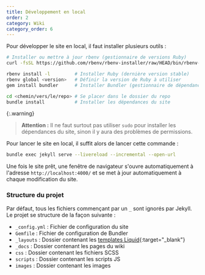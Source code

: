 ```yaml
---
title: Développement en local
order: 2
category: Wiki
category_order: 6
---
```


Pour développer le site en local, il faut installer plusieurs outils :
```bash
# Installer ou mettre à jour rbenv (gestionnaire de versions Ruby)
curl -fsSL https://github.com/rbenv/rbenv-installer/raw/HEAD/bin/rbenv-installer | bash

rbenv install -l         # Installer Ruby (dernière version stable)
rbenv global <version>   # Définir la version de Ruby à utiliser
gem install bundler      # Installer Bundler (gestionnaire de dépendances Ruby)

cd <chemin/vers/le/repo> # Se placer dans le dossier du repo
bundle install           # Installer les dépendances du site
```

{:.warning}
> **Attention :** Il ne faut surtout pas utiliser `sudo` pour installer les dépendances du site, sinon il y aura des problèmes de permissions.

Pour lancer le site en local, il suffit alors de lancer cette commande :
```bash
bundle exec jekyll serve --livereload --incremental --open-url
```

Une fois le site prêt, une fenêtre de navigateur s'ouvre automatiquement à l'adresse `http://localhost:4000/` et se met à jour automatiquement à chaque modification du site.

### Structure du projet

Par défaut, tous les fichiers commençant par un `_` sont ignorés par Jekyll.
Le projet se structure de la façon suivante :

- `_config.yml` : Fichier de configuration du site
- `Gemfile` : Fichier de configuration de Bundler
- `_layouts` : Dossier contenant les [templates Liquid](https://shopify.github.io/liquid/){:target="_blank"}
- `_docs` : Dossier contenant les pages du wiki
- `css` : Dossier contenant les fichiers SCSS
- `scripts` : Dossier contenant les scripts JS
- `images` : Dossier contenant les images
